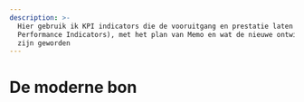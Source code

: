 ```yaml
---
description: >-
  Hier gebruik ik KPI indicators die de vooruitgang en prestatie laten zien (Key
  Performance Indicators), met het plan van Memo en wat de nieuwe ontwikkelingen
  zijn geworden
---
```


# De moderne bon

